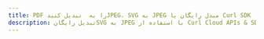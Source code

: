 ---title: PDF را به  تبدیل کنیدJPEG، SVG به JPEG مبدل رایگان یا Curl SDKdescription: تبدیل رایگانSVG به JPEG با استفاده از Curl Cloud APIs & SDK همچنین اسناد PDF را در Cloud ایجاد، ویرایش و رندر کنید.---